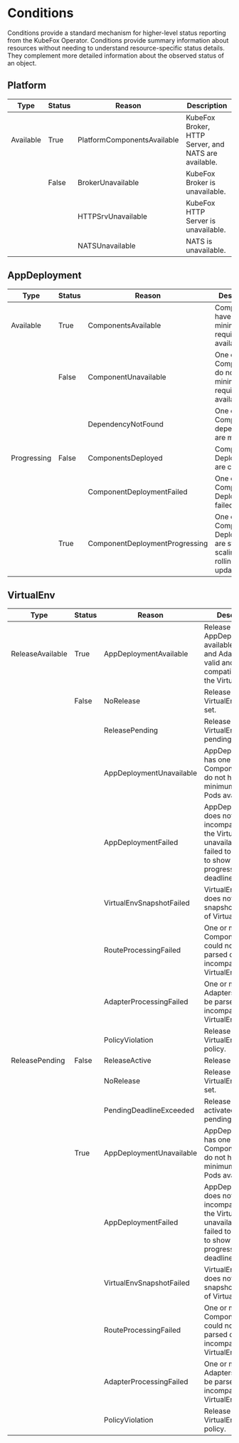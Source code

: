 # Conditions

Conditions provide a standard mechanism for higher-level status reporting from
the KubeFox Operator. Conditions provide summary information about resources
without needing to understand resource-specific status details. They complement
more detailed information about the observed status of an object.

## Platform

| Type      | Status | Reason                      | Description                                          |
| --------- | ------ | --------------------------- | ---------------------------------------------------- |
| Available | True   | PlatformComponentsAvailable | KubeFox Broker, HTTP Server, and NATS are available. |
|           | False  | BrokerUnavailable           | KubeFox Broker is unavailable.                       |
|           |        | HTTPSrvUnavailable          | KubeFox HTTP Server is unavailable.                  |
|           |        | NATSUnavailable             | NATS is unavailable.                                 |

## AppDeployment

| Type        | Status | Reason                         | Description                                                                      |
| ----------- | ------ | ------------------------------ | -------------------------------------------------------------------------------- |
| Available   | True   | ComponentsAvailable            | Components have minimum required Pods available.                                 |
|             | False  | ComponentUnavailable           | One or more Components do not have minimum required Pods available.              |
|             |        | DependencyNotFound             | One or more Component dependencies are missing.                                  |
| Progressing | False  | ComponentsDeployed             | Component Deployments are complete.                                              |
|             |        | ComponentDeploymentFailed      | One or more Component Deployments failed.                                        |
|             | True   | ComponentDeploymentProgressing | One or more Component Deployments are starting, scaling, or rolling out updates. |

## VirtualEnv

| Type             | Status | Reason                   | Description                                                                                                                                            |
| ---------------- | ------ | ------------------------ | ------------------------------------------------------------------------------------------------------------------------------------------------------ |
| ReleaseAvailable | True   | AppDeploymentAvailable   | Release AppDeployment is available, Routes and Adapters are valid and compatible with the VirtualEnv.                                                  |
|                  | False  | NoRelease                | Release for the VirtualEnv is not set.                                                                                                                 |
|                  |        | ReleasePending           | Release for the VirtualEnv is pending activation.                                                                                                      |
|                  |        | AppDeploymentUnavailable | AppDeployment has one or more Components that do not have minimum required Pods available.                                                             |
|                  |        | AppDeploymentFailed      | AppDeployment does not exist, is incompatible with the VirtualEnv, or is unavailable and failed to update or to show any progress within its deadline. |
|                  |        | VirtualEnvSnapshotFailed | VirtualEnvSnapshot does not exist or snapshot was not of VirtualEnv.                                                                                   |
|                  |        | RouteProcessingFailed    | One or more Component Routes could not be parsed or are incompatible with VirtualEnv.                                                                  |
|                  |        | AdapterProcessingFailed  | One or more Adapters could not be parsed or are incompatible with VirtualEnv.                                                                          |
|                  |        | PolicyViolation          | Release violates VirtualEnv release policy.                                                                                                            |
| ReleasePending   | False  | ReleaseActive            | Release is active.                                                                                                                                     |
|                  |        | NoRelease                | Release for the VirtualEnv is not set.                                                                                                                 |
|                  |        | PendingDeadlineExceeded  | Release was not activated within pending deadline.                                                                                                     |
|                  | True   | AppDeploymentUnavailable | AppDeployment has one or more Components that do not have minimum required Pods available.                                                             |
|                  |        | AppDeploymentFailed      | AppDeployment does not exist, is incompatible with the VirtualEnv, or is unavailable and failed to update or to show any progress within its deadline. |
|                  |        | VirtualEnvSnapshotFailed | VirtualEnvSnapshot does not exist or snapshot was not of VirtualEnv.                                                                                   |
|                  |        | RouteProcessingFailed    | One or more Component Routes could not be parsed or are incompatible with VirtualEnv.                                                                  |
|                  |        | AdapterProcessingFailed  | One or more Adapters could not be parsed or are incompatible with VirtualEnv.                                                                          |
|                  |        | PolicyViolation          | Release violates VirtualEnv release policy.                                                                                                            |
